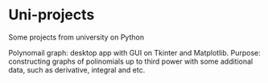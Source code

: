 # Uni-projects
Some projects from university on Python

Polynomail graph: desktop app with GUI on Tkinter and Matplotlib. Purpose: constructing graphs of polinomials up to third power with some additional data, such as derivative, integral and etc.
